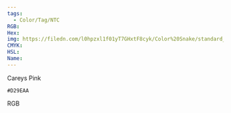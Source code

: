 ```yaml
---
tags:
  - Color/Tag/NTC
RGB:
Hex:
img: https://filedn.com/l0hpzxl1f01yT7GHxtF8cyk/Color%20Snake/standard_csv_to_svg//D29EAA.svg
CMYK:
HSL:
Name:
---
```

Careys Pink
```palette
#D29EAA
```
RGB
